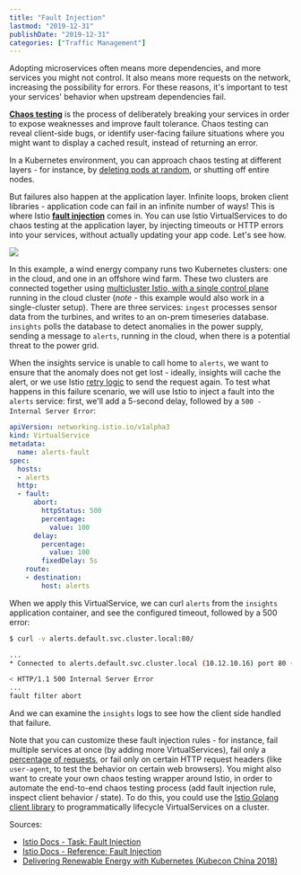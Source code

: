 ```yaml
---
title: "Fault Injection"
lastmod: "2019-12-31"
publishDate: "2019-12-31"
categories: ["Traffic Management"]
---
```


Adopting microservices often means more dependencies, and more services you might not control. It also means more requests on the network, increasing the possibility for errors. For these reasons, it's important to test your services' behavior when upstream dependencies fail.

**[Chaos testing](https://en.wikipedia.org/wiki/Chaos_engineering)** is the process of deliberately breaking your services in order to expose weaknesses and improve fault tolerance. Chaos testing can reveal client-side bugs, or identify user-facing failure situations where you might want to display a cached result, instead of returning an error.

In a Kubernetes environment, you can approach chaos testing at different layers - for instance, by [deleting pods at random](https://github.com/asobti/kube-monkey#kube-monkey--), or shutting off entire nodes.

But failures also happen at the application layer. Infinite loops, broken client libraries - application code can fail in an infinite number of ways! This is where Istio **[fault injection](https://istio.io/docs/concepts/traffic-management/#fault-injection)** comes in. You can use Istio VirtualServices to do chaos testing at the application layer, by injecting timeouts or HTTP errors into your services, without actually updating your app code. Let's see how.

![](/images/fault-injection.png)


In this example, a wind energy company runs two Kubernetes clusters: one in the cloud, and one in an offshore wind farm. These two clusters are connected together using [multicluster Istio, with a single control plane](https://istio.io/docs/setup/install/multicluster/shared-gateways/) running in the cloud cluster (*note* - this example would also work in a single-cluster setup). There are three services: `ingest` processes sensor data from the turbines, and writes to an on-prem timeseries database. `insights` polls the database to detect anomalies in the power supply, sending a message to `alerts`, running in the cloud, when there is a potential threat to the power grid.

When the insights service is unable to call home to `alerts`, we want to ensure that the anomaly does not get lost - ideally, insights will cache the alert, or we use Istio [retry logic](/retry) to send the request again. To test what happens in this failure scenario, we will use Istio to inject a fault into the `alerts` service: first, we'll add a 5-second delay, followed by a `500 - Internal Server Error`:

```YAML
apiVersion: networking.istio.io/v1alpha3
kind: VirtualService
metadata:
  name: alerts-fault
spec:
  hosts:
  - alerts
  http:
  - fault:
      abort:
        httpStatus: 500
        percentage:
          value: 100
      delay:
        percentage:
          value: 100
        fixedDelay: 5s
    route:
    - destination:
        host: alerts
```

When we apply this VirtualService, we can curl `alerts` from the `insights` application container, and see the configured timeout, followed by a 500 error:

```bash
$ curl -v alerts.default.svc.cluster.local:80/

...
* Connected to alerts.default.svc.cluster.local (10.12.10.16) port 80 (#0)

< HTTP/1.1 500 Internal Server Error
...
fault filter abort
```

And we can examine the `insights` logs to see how the client side handled that failure.

Note that you can customize these fault injection rules - for instance, fail multiple services at once (by adding more VirtualServices), fail only a [percentage of requests](https://istio.io/docs/reference/config/networking/virtual-service/#HTTPFaultInjection-Abort), or fail only on certain HTTP request headers (like `user-agent`, to test the behavior on certain web browsers).
You might also want to create your own chaos testing wrapper around Istio, in order to automate the end-to-end chaos testing process (add fault injection rule, inspect client behavior / state). To do this, you could use the [Istio Golang client library](https://github.com/istio/client-go) to programmatically lifecycle VirtualServices on a cluster.


Sources:

- [Istio Docs - Task: Fault Injection](https://istio.io/docs/tasks/traffic-management/fault-injection/)
- [Istio Docs - Reference: Fault Injection](https://istio.io/docs/reference/config/networking/virtual-service/#HTTPFaultInjection)
- [Delivering Renewable Energy with
Kubernetes (Kubecon China 2018)](https://static.sched.com/hosted_files/kccncchina2018english/18/ShengLiang-En.pdf)
